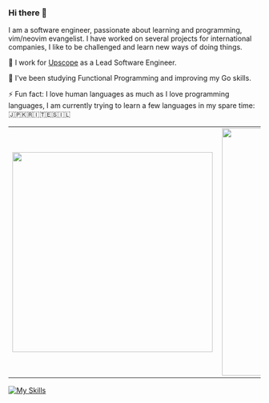 ### Hi there 👋

<!--
**pablobfonseca/pablobfonseca** is a ✨ _special_ ✨ repository because its `README.md` (this file) appears on your GitHub profile.

Here are some ideas to get you started:

- 🔭 I’m currently working on ...
- 🌱 I’m currently learning ...
- 👯 I’m looking to collaborate on ...
- 🤔 I’m looking for help with ...
- 💬 Ask me about ...
- 📫 How to reach me: ...
- 😄 Pronouns: ...
- ⚡ Fun fact: ...
-->
I am a software engineer, passionate about learning and programming, vim/neovim evangelist. I have worked on several projects for international companies, I like to be challenged and learn new ways of doing things.

🚀 I work for [Upscope](https://upscope.com) as a Lead Software Engineer.

🌱 I've been studying Functional Programming and improving my Go skills.

⚡ Fun fact: I love human languages as much as I love programming languages, I am currently trying to learn a few languages in my spare time: 🇯🇵🇰🇷🇮🇹🇪🇸🇮🇱

<center>
<table>
    <tr>
        <td><img width="400px" align="left" src="https://github-readme-stats.vercel.app/api/top-langs/?username=pablobfonseca&hide=html,css&layout=compact&theme=dark" /></td>
        <td><img width="495px" align="left" src="https://github-readme-stats.vercel.app/api?username=pablobfonseca&theme=dark"/></td>
    </tr>   
</table>
</center>  

[![My Skills](https://skillicons.dev/icons?i=nodejs,ts,js,go,python,react,ruby,git,linux,postgres,mongodb,mysql,neovim,emacs,lua)](https://skillicons.dev)
